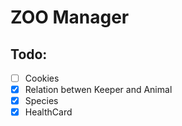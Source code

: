 # ZOO Manager

## Todo:
- [ ] Cookies
- [X] Relation betwen Keeper and Animal
- [X] Species
- [X] HealthCard